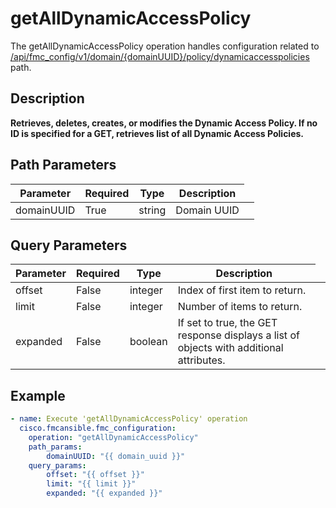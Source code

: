 # getAllDynamicAccessPolicy

The getAllDynamicAccessPolicy operation handles configuration related to [/api/fmc_config/v1/domain/{domainUUID}/policy/dynamicaccesspolicies](/paths//api/fmc_config/v1/domain/{domain_uuid}/policy/dynamicaccesspolicies.md) path.&nbsp;
## Description
**Retrieves, deletes, creates, or modifies the Dynamic Access Policy. If no ID is specified for a GET, retrieves list of all Dynamic Access Policies.**

## Path Parameters
| Parameter | Required | Type | Description |
| --------- | -------- | ---- | ----------- |
| domainUUID | True | string <td colspan=3> Domain UUID |

## Query Parameters
| Parameter | Required | Type | Description |
| --------- | -------- | ---- | ----------- |
| offset | False | integer <td colspan=3> Index of first item to return. |
| limit | False | integer <td colspan=3> Number of items to return. |
| expanded | False | boolean <td colspan=3> If set to true, the GET response displays a list of objects with additional attributes. |

## Example
```yaml
- name: Execute 'getAllDynamicAccessPolicy' operation
  cisco.fmcansible.fmc_configuration:
    operation: "getAllDynamicAccessPolicy"
    path_params:
        domainUUID: "{{ domain_uuid }}"
    query_params:
        offset: "{{ offset }}"
        limit: "{{ limit }}"
        expanded: "{{ expanded }}"

```